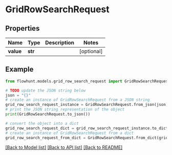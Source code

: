 # GridRowSearchRequest


## Properties

Name | Type | Description | Notes
------------ | ------------- | ------------- | -------------
**value** | **str** |  | [optional] 

## Example

```python
from flowhunt.models.grid_row_search_request import GridRowSearchRequest

# TODO update the JSON string below
json = "{}"
# create an instance of GridRowSearchRequest from a JSON string
grid_row_search_request_instance = GridRowSearchRequest.from_json(json)
# print the JSON string representation of the object
print(GridRowSearchRequest.to_json())

# convert the object into a dict
grid_row_search_request_dict = grid_row_search_request_instance.to_dict()
# create an instance of GridRowSearchRequest from a dict
grid_row_search_request_from_dict = GridRowSearchRequest.from_dict(grid_row_search_request_dict)
```
[[Back to Model list]](../README.md#documentation-for-models) [[Back to API list]](../README.md#documentation-for-api-endpoints) [[Back to README]](../README.md)


